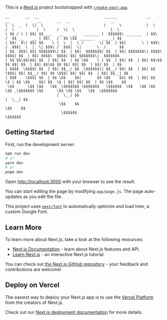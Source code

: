 This is a [Next.js](https://nextjs.org/) project bootstrapped with [`create-next-app`](https://github.com/vercel/next.js/tree/canary/packages/create-next-app).
```
__       __  __                             ______             __       __            __       __  __                  __ 
|  \  _  |  \|  \                           /      \           |  \     /  \          |  \     /  \|  \                |  \
| $$ / \ | $$| $$____   __    __   _______ |  $$$$$$\ _______  | $$\   /  $$ __    __ | $$\   /  $$ \$$ _______    ____| $$
| $$/  $\| $$| $$    \ |  \  |  \ /       \| $$  | $$|       \ | $$$\ /  $$$|  \  |  \| $$$\ /  $$$|  \|       \  /      $$
| $$  $$$\ $$| $$$$$$$\| $$  | $$|  $$$$$$$| $$  | $$| $$$$$$$\| $$$$\  $$$$| $$  | $$| $$$$\  $$$$| $$| $$$$$$$\|  $$$$$$$
| $$ $$\$$\$$| $$  | $$| $$  | $$ \$$    \ | $$  | $$| $$  | $$| $$\$$ $$ $$| $$  | $$| $$\$$ $$ $$| $$| $$  | $$| $$  | $$
| $$$$  \$$$$| $$  | $$| $$__/ $$ _\$$$$$$\| $$__/ $$| $$  | $$| $$ \$$$| $$| $$__/ $$| $$ \$$$| $$| $$| $$  | $$| $$__| $$
| $$$    \$$$| $$  | $$ \$$    $$|       $$ \$$    $$| $$  | $$| $$  \$ | $$ \$$    $$| $$  \$ | $$| $$| $$  | $$ \$$    $$
 \$$      \$$ \$$   \$$ _\$$$$$$$ \$$$$$$$   \$$$$$$  \$$   \$$ \$$      \$$ _\$$$$$$$ \$$      \$$ \$$ \$$   \$$  \$$$$$$$
                       |  \__| $$                                           |  \__| $$                                     
                        \$$    $$                                            \$$    $$                                     
                         \$$$$$$                                              \$$$$$$                                      
```
## Getting Started

First, run the development server:

```bash
npm run dev
# or
yarn dev
# or
pnpm dev
```

Open [http://localhost:3000](http://localhost:3000) with your browser to see the result.

You can start editing the page by modifying `app/page.js`. The page auto-updates as you edit the file.

This project uses [`next/font`](https://nextjs.org/docs/basic-features/font-optimization) to automatically optimize and load Inter, a custom Google Font.

## Learn More

To learn more about Next.js, take a look at the following resources:

- [Next.js Documentation](https://nextjs.org/docs) - learn about Next.js features and API.
- [Learn Next.js](https://nextjs.org/learn) - an interactive Next.js tutorial.

You can check out [the Next.js GitHub repository](https://github.com/vercel/next.js/) - your feedback and contributions are welcome!

## Deploy on Vercel

The easiest way to deploy your Next.js app is to use the [Vercel Platform](https://vercel.com/new?utm_medium=default-template&filter=next.js&utm_source=create-next-app&utm_campaign=create-next-app-readme) from the creators of Next.js.

Check out our [Next.js deployment documentation](https://nextjs.org/docs/deployment) for more details.
